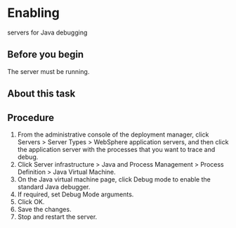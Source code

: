 # Enabling
servers for Java debugging

## Before you begin

The server must be running.

## About this task

## Procedure

1. From the administrative console of the deployment manager,  click
Servers > Server Types > WebSphere application servers, and then click the application
server with the processes that you want to trace and debug.
2. Click Server infrastructure > Java and Process Management > Process
Definition > Java Virtual Machine.
3. On the Java virtual machine page, click Debug
mode to enable the standard Java debugger.
4. If required, set Debug Mode arguments.
5. Click OK.
6. Save the changes.
7. Stop and restart the
server.